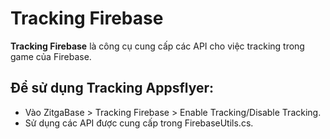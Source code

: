 # Tracking Firebase

 **Tracking Firebase** là công cụ cung cấp các API cho việc tracking trong game của Firebase.

## Để sử dụng Tracking Appsflyer:
- Vào ZitgaBase > Tracking Firebase > Enable Tracking/Disable Tracking.
- Sử dụng các API được cung cấp trong FirebaseUtils.cs.